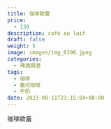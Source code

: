 ```yaml
---
title: 咖啡歐蕾
price:
  - 130
description: café au lait
draft: false
weight: 5
image: images/img_0390.jpeg
categories:
  - 啤酒調酒
tags:
  - 咖啡
  - 義式咖啡
  - 牛奶
date: 2023-08-11T23:15:04+08:00
---
```


 咖啡歐蕾
